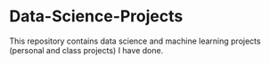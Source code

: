 # Data-Science-Projects
This repository contains data science and machine learning projects (personal and class projects) I have done. 
